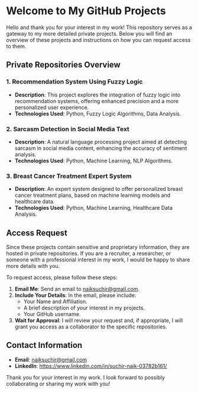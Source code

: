 # Welcome to My GitHub Projects

Hello and thank you for your interest in my work! This repository serves as a gateway to my more detailed private projects. Below you will find an overview of these projects and instructions on how you can request access to them.

## Private Repositories Overview

### 1. Recommendation System Using Fuzzy Logic
- **Description**: This project explores the integration of fuzzy logic into recommendation systems, offering enhanced precision and a more personalized user experience.
- **Technologies Used**: Python, Fuzzy Logic Algorithms, Data Analysis.

### 2. Sarcasm Detection in Social Media Text
- **Description**: A natural language processing project aimed at detecting sarcasm in social media content, enhancing the accuracy of sentiment analysis.
- **Technologies Used**: Python, Machine Learning, NLP Algorithms.

### 3. Breast Cancer Treatment Expert System
- **Description**: An expert system designed to offer personalized breast cancer treatment plans, based on machine learning models and healthcare data.
- **Technologies Used**: Python, Machine Learning, Healthcare Data Analysis.

## Access Request

Since these projects contain sensitive and proprietary information, they are hosted in private repositories. If you are a recruiter, a researcher, or someone with a professional interest in my work, I would be happy to share more details with you.

To request access, please follow these steps:
1. **Email Me**: Send an email to naiksuchir@gmail.com.
2. **Include Your Details**: In the email, please include:
   - Your Name and Affiliation.
   - A brief description of your interest in my projects.
   - Your GitHub username.
3. **Wait for Approval**: I will review your request and, if appropriate, I will grant you access as a collaborator to the specific repositories.

## Contact Information

- **Email**: naiksuchir@gmail.com
- **LinkedIn**: https://www.linkedin.com/in/suchir-naik-03782b161/

Thank you for your interest in my work. I look forward to possibly collaborating or sharing my work with you!


